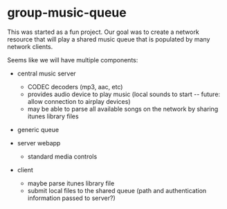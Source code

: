 group-music-queue
=================

This was started as a fun project.  Our goal was to create a network resource that will play a shared music queue 
that is populated by many network clients.


Seems like we will have multiple components:

 - central music server
 	- CODEC decoders (mp3, aac, etc)
 	- provides audio device to play music (local sounds to start -- future: allow connection to airplay devices)
 	- may be able to parse all available songs on the network by sharing itunes library files
 
 - generic queue
 
 - server webapp
 	- standard media controls
 
 - client 
 	- maybe parse itunes library file
 	- submit local files to the shared queue (path and authentication information passed to server?)   
